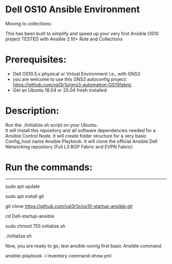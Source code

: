 # Dell OS10 Ansible Environment

Moving to collections: </br>

This has been built to simplify and speed up your very first Ansible OS10 project
TESTED with Ansible 2.10+
Role and Collections

# Prerequisites: 
- Dell OS10.5.x physical or Virtual Environment i.e., with GNS3
- you are welcome to use this GNS3 autoconfig project: https://github.com/val3r1o/gns3-automation-OS10fabric 
- Get an Ubuntu 18.04 or 20.04 fresh installed.

# Description: 
Run the ./initialize.sh script on your Ubuntu. </br>
It will install this repository and all software dependencies needed for a Ansible Control Node.
It will create folder structure for a very basic Config_host name Ansible Playbook. 
It will clone the official Ansible Dell Networking repository (Full L3 BGP Fabric and EVPN Fabric)

# Run the commands:
--------------------------------------------------------------------------------------------
sudo apt update

sudo apt install git

git clone https://github.com/val3r1o/os10-startup-ansible.git

cd Dell-startup-ansible

sudo chmod 755 initialize.sh

./initialize.sh

Now, you are ready to go, test ansible runnig first basic Ansible command.

ansible-playbook -i inventory command-show.yml
